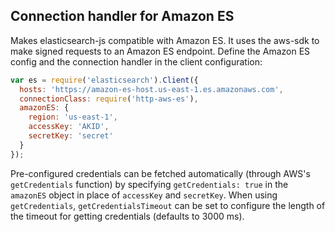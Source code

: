 Connection handler for Amazon ES
---

Makes elasticsearch-js compatible with Amazon ES. It uses the aws-sdk to make signed requests to an Amazon ES endpoint.
Define the Amazon ES config and the connection handler
in the client configuration:

```javascript
var es = require('elasticsearch').Client({
  hosts: 'https://amazon-es-host.us-east-1.es.amazonaws.com',
  connectionClass: require('http-aws-es'),
  amazonES: {
    region: 'us-east-1',
    accessKey: 'AKID',
    secretKey: 'secret'
  }
});
```

Pre-configured credentials can be fetched automatically (through AWS's `getCredentials` function) by specifying `getCredentials: true` in the `amazonES` object in place of `accessKey` and `secretKey`. When using `getCredentials`, `getCredentialsTimeout` can be set to configure the length of the timeout for getting credentials (defaults to 3000 ms).

